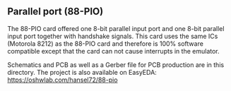 ## Parallel port (88-PIO)

The 88-PIO card offered one 8-bit parallel input port and one 
8-bit parallel input port together with handshake signals.
This card uses the same ICs (Motorola 8212) as the 88-PIO card
and therefore is 100% software compatible except that the card
can not cause interrupts in the emulator.

Schematics and PCB as well as a Gerber file for PCB production are in this directory. 
The project is also available on EasyEDA: https://oshwlab.com/hansel72/88-pio
